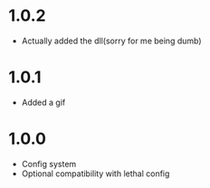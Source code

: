 # 1.0.2
 - Actually added the dll(sorry for me being dumb)

# 1.0.1
 - Added a gif

# 1.0.0  
 - Config system
 - Optional compatibility with lethal config

